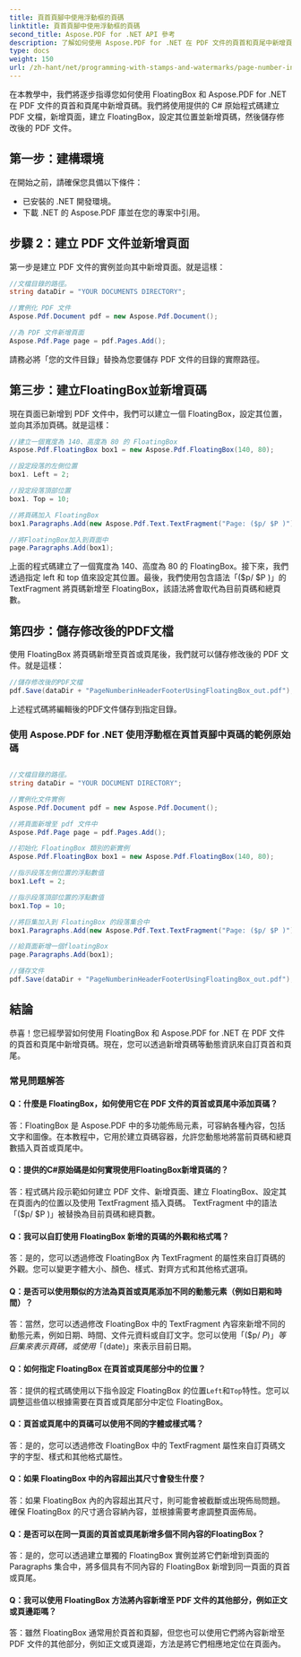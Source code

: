```yaml
---
title: 頁首頁腳中使用浮動框的頁碼
linktitle: 頁首頁腳中使用浮動框的頁碼
second_title: Aspose.PDF for .NET API 參考
description: 了解如何使用 Aspose.PDF for .NET 在 PDF 文件的頁首和頁尾中新增頁碼。
type: docs
weight: 150
url: /zh-hant/net/programming-with-stamps-and-watermarks/page-number-in-header-footer-using-floating-box/
---
```

在本教學中，我們將逐步指導您如何使用 FloatingBox 和 Aspose.PDF for .NET 在 PDF 文件的頁首和頁尾中新增頁碼。我們將使用提供的 C# 原始程式碼建立 PDF 文檔，新增頁面，建立 FloatingBox，設定其位置並新增頁碼，然後儲存修改後的 PDF 文件。

## 第一步：建構環境

在開始之前，請確保您具備以下條件：

- 已安裝的 .NET 開發環境。
- 下載 .NET 的 Aspose.PDF 庫並在您的專案中引用。

## 步驟 2：建立 PDF 文件並新增頁面

第一步是建立 PDF 文件的實例並向其中新增頁面。就是這樣：

```csharp
//文檔目錄的路徑。
string dataDir = "YOUR DOCUMENTS DIRECTORY";

//實例化 PDF 文件
Aspose.Pdf.Document pdf = new Aspose.Pdf.Document();

//為 PDF 文件新增頁面
Aspose.Pdf.Page page = pdf.Pages.Add();
```

請務必將「您的文件目錄」替換為您要儲存 PDF 文件的目錄的實際路徑。

## 第三步：建立FloatingBox並新增頁碼

現在頁面已新增到 PDF 文件中，我們可以建立一個 FloatingBox，設定其位置，並向其添加頁碼。就是這樣：

```csharp
//建立一個寬度為 140、高度為 80 的 FloatingBox
Aspose.Pdf.FloatingBox box1 = new Aspose.Pdf.FloatingBox(140, 80);

//設定段落的左側位置
box1. Left = 2;

//設定段落頂部位置
box1. Top = 10;

//將頁碼加入 FloatingBox
box1.Paragraphs.Add(new Aspose.Pdf.Text.TextFragment("Page: ($p/ $P )"));

//將FloatingBox加入到頁面中
page.Paragraphs.Add(box1);
```

上面的程式碼建立了一個寬度為 140、高度為 80 的 FloatingBox。接下來，我們透過指定 left 和 top 值來設定其位置。最後，我們使用包含語法「($p/ $P )」的 TextFragment 將頁碼新增至 FloatingBox，該語法將會取代為目前頁碼和總頁數。

## 第四步：儲存修改後的PDF文檔

使用 FloatingBox 將頁碼新增至頁首或頁尾後，我們就可以儲存修改後的 PDF 文件。就是這樣：

```csharp
//儲存修改後的PDF文檔
pdf.Save(dataDir + "PageNumberinHeaderFooterUsingFloatingBox_out.pdf");
```

上述程式碼將編輯後的PDF文件儲存到指定目錄。

### 使用 Aspose.PDF for .NET 使用浮動框在頁首頁腳中頁碼的範例原始碼 
```csharp

//文檔目錄的路徑。
string dataDir = "YOUR DOCUMENT DIRECTORY";

//實例化文件實例
Aspose.Pdf.Document pdf = new Aspose.Pdf.Document();

//將頁面新增至 pdf 文件中
Aspose.Pdf.Page page = pdf.Pages.Add();

//初始化 FloatingBox 類別的新實例
Aspose.Pdf.FloatingBox box1 = new Aspose.Pdf.FloatingBox(140, 80);

//指示段落左側位置的浮點數值
box1.Left = 2;

//指示段落頂部位置的浮點數值
box1.Top = 10;

//將巨集加入到 FloatingBox 的段落集合中
box1.Paragraphs.Add(new Aspose.Pdf.Text.TextFragment("Page: ($p/ $P )"));

//給頁面新增一個floatingBox
page.Paragraphs.Add(box1);

//儲存文件
pdf.Save(dataDir + "PageNumberinHeaderFooterUsingFloatingBox_out.pdf");

```

## 結論

恭喜！您已經學習如何使用 FloatingBox 和 Aspose.PDF for .NET 在 PDF 文件的頁首和頁尾中新增頁碼。現在，您可以透過新增頁碼等動態資訊來自訂頁首和頁尾。

### 常見問題解答

#### Q：什麼是 FloatingBox，如何使用它在 PDF 文件的頁首或頁尾中添加頁碼？

答：FloatingBox 是 Aspose.PDF 中的多功能佈局元素，可容納各種內容，包括文字和圖像。在本教程中，它用於建立頁碼容器，允許您動態地將當前頁碼和總頁數插入頁首或頁尾中。

#### Q：提供的C#原始碼是如何實現使用FloatingBox新增頁碼的？

答：程式碼片段示範如何建立 PDF 文件、新增頁面、建立 FloatingBox、設定其在頁面內的位置以及使用 TextFragment 插入頁碼。 TextFragment 中的語法「($p/ $P )」被替換為目前頁碼和總頁數。

#### Q：我可以自訂使用 FloatingBox 新增的頁碼的外觀和格式嗎？

答：是的，您可以透過修改 FloatingBox 內 TextFragment 的屬性來自訂頁碼的外觀。您可以變更字體大小、顏色、樣式、對齊方式和其他格式選項。

#### Q：是否可以使用類似的方法為頁首或頁尾添加不同的動態元素（例如日期和時間）？

答：當然，您可以透過修改 FloatingBox 中的 TextFragment 內容來新增不同的動態元素，例如日期、時間、文件元資料或自訂文字。您可以使用「($p/ $P )」等巨集來表示頁碼，或使用「($date)」來表示目前日期。

#### Q：如何指定 FloatingBox 在頁首或頁尾部分中的位置？
答：提供的程式碼使用以下指令設定 FloatingBox 的位置`Left`和`Top`特性。您可以調整這些值以根據需要在頁首或頁尾部分中定位 FloatingBox。

#### Q：頁首或頁尾中的頁碼可以使用不同的字體或樣式嗎？

答：是的，您可以透過修改 FloatingBox 中的 TextFragment 屬性來自訂頁碼文字的字型、樣式和其他格式屬性。

#### Q：如果 FloatingBox 中的內容超出其尺寸會發生什麼？

答：如果 FloatingBox 內的內容超出其尺寸，則可能會被截斷或出現佈局問題。確保 FloatingBox 的尺寸適合容納內容，並根據需要考慮調整頁面佈局。

#### Q：是否可以在同一頁面的頁首或頁尾新增多個不同內容的FloatingBox？

答：是的，您可以透過建立單獨的 FloatingBox 實例並將它們新增到頁面的 Paragraphs 集合中，將多個具有不同內容的 FloatingBox 新增到同一頁面的頁首或頁尾。

#### Q：我可以使用 FloatingBox 方法將內容新增至 PDF 文件的其他部分，例如正文或頁邊距嗎？

答：雖然 FloatingBox 通常用於頁首和頁腳，但您也可以使用它們將內容新增至 PDF 文件的其他部分，例如正文或頁邊距，方法是將它們相應地定位在頁面內。